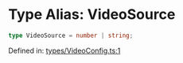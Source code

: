 # Type Alias: VideoSource

```ts
type VideoSource = number | string;
```

Defined in: [types/VideoConfig.ts:1](https://github.com/TheWidlarzGroup/react-native-video/blob/1403959cf63e77ce519800110e1872cc843e5d0f/packages/react-native-video/src/core/types/VideoConfig.ts#L1)
